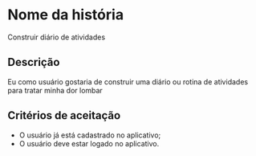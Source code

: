 # Nome da história

Construir diário de atividades

## Descrição

Eu como usuário gostaria de construir uma diário ou rotina de atividades para tratar minha dor lombar

## Critérios de aceitação

- O usuário já está cadastrado no aplicativo;
- O usuário deve estar logado no aplicativo.
